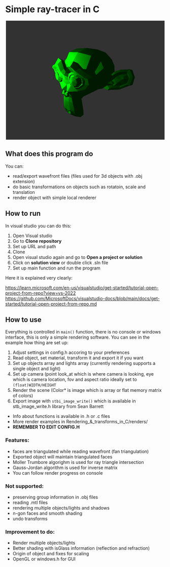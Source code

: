 # Simple ray-tracer in C
<p align="center">
    <img src="/Rendering_&_transforms_in_C/renders/monkey.png" alt="Rendered image example" width="500"/>
</p>

## What does this program do
You can:
- read/export wavefront files (files used for 3d objects with .obj extension)
- do basic transformations on objects such as rotatoin, scale and translation
- render object with simple local renderer

## How to run
In visual studio you can do this:
1) Open Visual studio
2) Go to **Clone repository**
3) Set up URL and path
4) Clone
5) Open visual studio again and go to **Open a project or solution**
6) Click on **solution view** or double click .sln file
7) Set up main function and run the program

Here it is explained very clearly:

https://learn.microsoft.com/en-us/visualstudio/get-started/tutorial-open-project-from-repo?view=vs-2022
https://github.com/MicrosoftDocs/visualstudio-docs/blob/main/docs/get-started/tutorial-open-project-from-repo.md

## How to use
Everything is controlled in `main()` function, there is no console or windows interface, this is only a simple rendering software. You can see in the example how thing are set up:
1) Adjust settings in config.h accoring to your preferences
2) Read object, set material, transform it and export it if you want
3) Set up objects array and lights array (currently rendering supports a single object and light)
4) Set up camera (point look_at which is where camera is looking, eye which is camera location, fov and aspect ratio ideally set to `(float)WIDTH/HEIGHT`
5) Render the scene (Color* is image which is array or flat memory matrix of colors)
6) Export image with `stbi_image_write()` which is available in stb_image_write.h library from Sean Barrett

- Info about functions is available in .h or .c files
- More render examples in Rendering_&_transforms_in_C/renders/
- **REMEMBER TO EDIT CONFIG.H**

### Features:
- faces are triangulated while reading wavefront (fan triangulation)
- Exported object will maintain triangulated faces
- Moller Trumbore algorighm is used for ray triangle intersection
- Gauss-Jordan algorithm is used for inverse matrix
- You can follow render progress on console

### Not supported:
- preserving group information in .obj files
- reading .mtl files
- rendering multiple objects/lights and shadows
- n-gon faces and smooth shading
- undo transforms

### Improvement to do:
- Render multiple objects/lights
- Better shading with isGlass information (reflection and refraction)
- Origin of object and fixes for scaling
- OpenGL or windows.h for GUI
